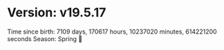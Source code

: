 # Version: v19.5.17
Time since birth: 7109 days, 170617 hours, 10237020 minutes, 614221200 seconds
Season: Spring 🌸
